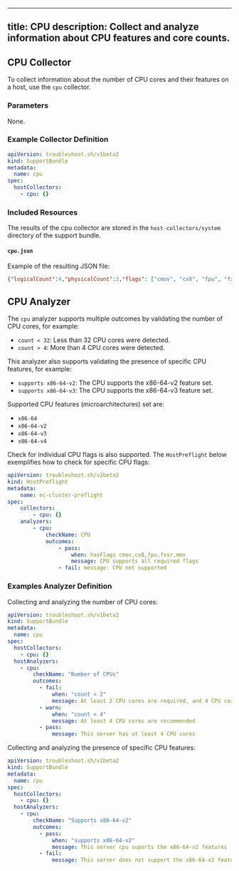 
---
title: CPU
description: Collect and analyze information about CPU features and core counts.
---

## CPU Collector

To collect information about the number of CPU cores and their features on a host, use the `cpu` collector.

### Parameters

None.

### Example Collector Definition

```yaml
apiVersion: troubleshoot.sh/v1beta2
kind: SupportBundle
metadata:
  name: cpu
spec:
  hostCollectors:
    - cpu: {}
```

### Included Resources

The results of the cpu collector are stored in the `host-collectors/system` directory of the support bundle.

#### `cpu.json`

Example of the resulting JSON file:

```json
{"logicalCount":4,"physicalCount":2,"flags": ["cmov", "cx8", "fpu", "fxsr" ]}
```

## CPU Analyzer

The `cpu` analyzer supports multiple outcomes by validating the number of CPU cores, for example:

- `count < 32`: Less than 32 CPU cores were detected.
- `count > 4`: More than 4 CPU cores were detected.

This analyzer also supports validating the presence of specific CPU features, for example:

- `supports x86-64-v2`: The CPU supports the x86-64-v2 feature set.
- `supports x86-64-v3`: The CPU supports the x86-64-v3 feature set.

Supported CPU features (microarchitectures) set are:

- `x86-64`
- `x86-64-v2`
- `x86-64-v3`
- `x86-64-v4`

Check for individual CPU flags is also supported. The `HostPreflight` below exemplifies how to check for specific CPU flags:

```yaml
apiVersion: troubleshoot.sh/v1beta2
kind: HostPreflight
metadata:
    name: ec-cluster-preflight
spec:
    collectors:
        - cpu: {}
    analyzers:
        - cpu:
            checkName: CPU
            outcomes:
                - pass:
                    when: hasFlags cmov,cx8,fpu,fxsr,mmx
                    message: CPU supports all required flags
                - fail: message: CPU not supported
```

### Examples Analyzer Definition

Collecting and analyzing the number of CPU cores:

```yaml
apiVersion: troubleshoot.sh/v1beta2
kind: SupportBundle
metadata:
  name: cpu
spec:
  hostCollectors:
    - cpu: {}
  hostAnalyzers:
    - cpu:
        checkName: "Number of CPUs"
        outcomes:
          - fail:
              when: "count < 2"
              message: At least 2 CPU cores are required, and 4 CPU cores are recommended
          - warn:
              when: "count < 4"
              message: At least 4 CPU cores are recommended
          - pass:
              message: This server has at least 4 CPU cores
```

Collecting and analyzing the presence of specific CPU features:

```yaml
apiVersion: troubleshoot.sh/v1beta2
kind: SupportBundle
metadata:
  name: cpu
spec:
  hostCollectors:
    - cpu: {}
  hostAnalyzers:
    - cpu:
        checkName: "Supports x86-64-v2"
        outcomes:
          - pass:
              when: "supports x86-64-v2"
              message: This server cpu suports the x86-64-v2 features
          - fail:
              message: This server does not support the x86-64-v2 features
```
